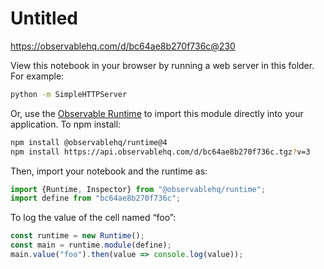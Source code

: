 # Untitled

https://observablehq.com/d/bc64ae8b270f736c@230

View this notebook in your browser by running a web server in this folder. For
example:

~~~sh
python -m SimpleHTTPServer
~~~

Or, use the [Observable Runtime](https://github.com/observablehq/runtime) to
import this module directly into your application. To npm install:

~~~sh
npm install @observablehq/runtime@4
npm install https://api.observablehq.com/d/bc64ae8b270f736c.tgz?v=3
~~~

Then, import your notebook and the runtime as:

~~~js
import {Runtime, Inspector} from "@observablehq/runtime";
import define from "bc64ae8b270f736c";
~~~

To log the value of the cell named “foo”:

~~~js
const runtime = new Runtime();
const main = runtime.module(define);
main.value("foo").then(value => console.log(value));
~~~

